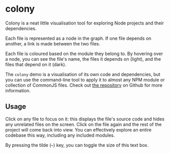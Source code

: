 # colony

Colony is a neat little visualisation tool for exploring Node projects and
their dependencies.

Each file is represented as a node in the graph. If one file depends on another,
a link is made between the two files.

Each file is coloured based on the module they belong to. By hovering over a node,
you can see the file's name, the files it depends on (light), and the files that
depend on it (dark).

The `colony` demo is a visualisation of its own code and dependencies, but you
can use the command-line tool to apply it to almost any NPM module or collection
of CommonJS files. Check out [the repository](http://github.com/hughsk/colony)
on Github for more information.

## Usage

Click on any file to focus on it: this displays the file's source code
and hides any unrelated files on the screen. Click on the file again and the
rest of the project will come back into view. You can effectively explore an
entire codebase this way, including any included modules.

By pressing the tilde (**`~`**) key, you can toggle the size of this text box.